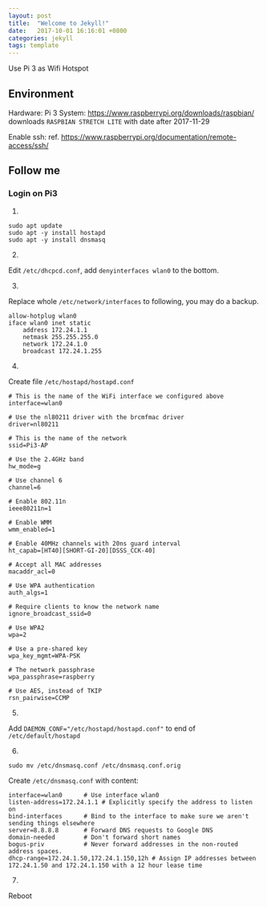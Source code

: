 ```yaml
---
layout: post
title:  "Welcome to Jekyll!"
date:   2017-10-01 16:16:01 +0800
categories: jekyll
tags: template
---
```


Use Pi 3 as Wifi Hotspot




## Environment
Hardware: Pi 3
System: https://www.raspberrypi.org/downloads/raspbian/ downloads `RASPBIAN STRETCH LITE` with date after 2017-11-29

Enable ssh: ref. https://www.raspberrypi.org/documentation/remote-access/ssh/


## Follow me

### Login on Pi3

1.

```
sudo apt update
sudo apt -y install hostapd
sudo apt -y install dnsmasq
```

2.

Edit `/etc/dhcpcd.conf`, add `denyinterfaces wlan0` to the bottom.

3.

Replace whole `/etc/network/interfaces` to following, you may do a backup.

```
allow-hotplug wlan0  
iface wlan0 inet static  
    address 172.24.1.1
    netmask 255.255.255.0
    network 172.24.1.0
    broadcast 172.24.1.255
```

4.

Create file `/etc/hostapd/hostapd.conf`

```
# This is the name of the WiFi interface we configured above
interface=wlan0

# Use the nl80211 driver with the brcmfmac driver
driver=nl80211

# This is the name of the network
ssid=Pi3-AP

# Use the 2.4GHz band
hw_mode=g

# Use channel 6
channel=6

# Enable 802.11n
ieee80211n=1

# Enable WMM
wmm_enabled=1

# Enable 40MHz channels with 20ns guard interval
ht_capab=[HT40][SHORT-GI-20][DSSS_CCK-40]

# Accept all MAC addresses
macaddr_acl=0

# Use WPA authentication
auth_algs=1

# Require clients to know the network name
ignore_broadcast_ssid=0

# Use WPA2
wpa=2

# Use a pre-shared key
wpa_key_mgmt=WPA-PSK

# The network passphrase
wpa_passphrase=raspberry

# Use AES, instead of TKIP
rsn_pairwise=CCMP
```

5.

Add `DAEMON_CONF="/etc/hostapd/hostapd.conf"` to end of `/etc/default/hostapd`

6.

```
sudo mv /etc/dnsmasq.conf /etc/dnsmasq.conf.orig
```

Create `/etc/dnsmasq.conf` with content:

```
interface=wlan0      # Use interface wlan0  
listen-address=172.24.1.1 # Explicitly specify the address to listen on  
bind-interfaces      # Bind to the interface to make sure we aren't sending things elsewhere  
server=8.8.8.8       # Forward DNS requests to Google DNS  
domain-needed        # Don't forward short names  
bogus-priv           # Never forward addresses in the non-routed address spaces.  
dhcp-range=172.24.1.50,172.24.1.150,12h # Assign IP addresses between 172.24.1.50 and 172.24.1.150 with a 12 hour lease time  
```

7.

Reboot
